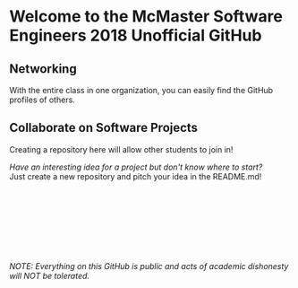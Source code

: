 # Welcome to the McMaster Software Engineers 2018 Unofficial GitHub

## Networking
With the entire class in one organization, you can easily find the GitHub profiles of others.  

## Collaborate on Software Projects
Creating a repository here will allow other students to join in!

*Have an interesting idea for a project but don't know where to start?*  
Just create a new repository and pitch your idea in the README.md!

&nbsp;

&nbsp;

&nbsp;

&nbsp;
 
 
 
###### NOTE: Everything on this GitHub is public and acts of academic dishonesty will NOT be tolerated.
